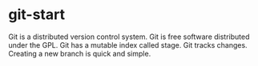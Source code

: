 # git-start
Git is a distributed version control system.
Git is free software distributed under the GPL.
Git has a mutable index called stage.
Git tracks changes.
Creating a new branch is quick and simple.
